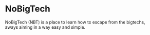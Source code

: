 # NoBigTech
NoBigTech (NBT) is a place to learn how to escape from the bigtechs, aways aiming in a way easy and simple.
